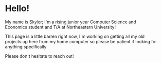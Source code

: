 # Hello!
My name is Skyler; I'm a rising junior year Computer Science and Economics student and T/A at Northeastern University!

This page is a little barren right now, I'm working on getting all my old projects up here from my home computer
so please be patient if looking for anything specifically

Please don't hesitate to reach out!
